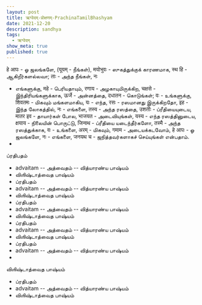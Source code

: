 ```yaml
---
layout: post
title: ऋग्वेदम्-प्रोक्षणम्-PrachinaTamilBhashyam
date: 2021-12-20
description: sandhya
tags:
  - ऋग्वेदम्
show_meta: true
published: true
---
```



हे आपः - ஓ ஜலங்களே, (यूयम् - நீங்கள்), मयोभुवः - ஸுகத்துக்குக் காரணமாக, स्थ हि - ஆகிறீர்களல்லவா; ताः - அந்த நீங்கள், नः
- எங்களுக்கு, महे - பெரியதாயும், रणाय - அழகாயுமிருக்கிற, चक्षसे - இந்திரியங்களுக்காக, ऊर्जे - அன்னத்தை, दधातन - 
கொடுங்கள்; वः - உங்களுக்கு, शिवतमः - மிகவும் மங்களமாகிய, यः - எந்த, रसः - ரஸமானது இருக்கிறதோ, इह - இந்த லோகத்தில், नः -
எங்களை, तस्य - அந்த ரஸத்தை, उशतीः - ப்ரீதியையுடைய, मातर इव - தாயார்கள் போல, भाजयत - அடைவியுங்கள், यस्य - எந்த 
ரஸத்தினுடைய, क्षयाय - நிலையின் பொருட்டு, जिन्वथ - ப்ரீதியை யடைந்தீர்களோ, तस्मै - அந்த ரஸத்துக்காக, वः - உங்களை, अरम् - 
மிகவும், गमाम - அடையக்கடவோம், हे आपः - ஓ ஜலங்களே, नः - எங்களை, जनयथ च - ஜநித்தவர்களாகச் செய்யுங்கள் என்பதாம். 
- 
ப்ரதிபதம்
- advaitam
        -- அத்வைதம்
        -- வித்யாரண்ய பாஷ்யம்
- விஶிஷ்டாத்வைத பாஷ்யம்
- ப்ரதிபதம்
- advaitam
        -- அத்வைதம்
        -- வித்யாரண்ய பாஷ்யம்
- விஶிஷ்டாத்வைத பாஷ்யம்
- ப்ரதிபதம்
- advaitam
        -- அத்வைதம்
        -- வித்யாரண்ய பாஷ்யம்
- விஶிஷ்டாத்வைத பாஷ்யம்
- ப்ரதிபதம்
- advaitam
        -- அத்வைதம்
        -- வித்யாரண்ய
பாஷ்யம்
- விஶிஷ்டாத்வைத பாஷ்யம்
- ப்ரதிபதம்
- advaitam
        -- அத்வைதம்
        -- வித்யாரண்ய பாஷ்யம்
- 
விஶிஷ்டாத்வைத பாஷ்யம்
- ப்ரதிபதம்
- advaitam
        -- அத்வைதம்
        -- வித்யாரண்ய பாஷ்யம்
- விஶிஷ்டாத்வைத பாஷ்யம்
